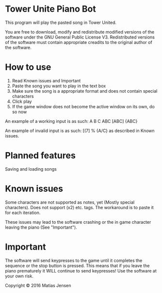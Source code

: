 # Tower Unite Piano Bot
This program will play the pasted song in Tower United.

You are free to download, modify and redistribute modified versions of the software under the GNU General Public License V3.
Redistributed versions of the software must contain appropriate creadits to the original author of the software.

# How to use
1. Read Known issues and Important
2. Paste the song you want to play in the text box
3. Make sure the song is a appropriate format and does not contain special characters
4. Click play
5. If the game window does not become the active window on its own, do so now

An example of a working input is as such:
A B C ABC [ABC] {ABC}

An example of invalid input is as such:
[(7] % {A/C}
as described in Known issues.

# Planned features
Saving and loading songs

# Known issues
Some characters are not supported as notes, yet (Mostly special characters).
Does not support (x2) etc. tags. The workaround is to paste it for each iteration.

These issues may lead to the software crashing or the in game character leaving the piano (See "Important").

# Important
The software will send keypresses to the game until it completes the sequence or the stop button is pressed.
This means that if you leave the piano prematurely it WILL continue to send keypresses!
Use the software at your own risk.

Copyright © 2016 Matias Jensen